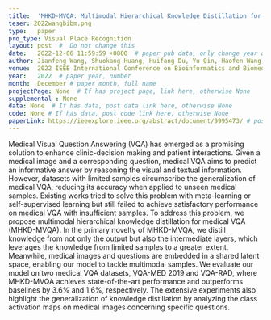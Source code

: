 ```yaml
---
title:  'MHKD-MVQA: Multimodal Hierarchical Knowledge Distillation for Medical Visual Question Answering'  #  Paper title, covered by ''
teser: 2022wangbibm.png
type:   paper
pro_type: Visual Place Recognition
layout: post  #  Do not change this
date:   2022-12-06 11:59:59 +0800  # paper pub data, only change year and month according to this format
author: Jianfeng Wang, Shuokang Huang, Huifang Du, Yu Qin, Haofen Wang, Wenqiang Zhang # authors information
venue:  2022 IEEE International Conference on Bioinformatics and Biomedicine (BIBM) (CCF B) # Where it be, ICCV and CVPR remove IEEE Conference on,
year:   2022  # paper year, number
month:  December # paper month, full name
projectPage: None  # If has project page, link here, otherwise None
supplemental : None
data: None  # If has data, post data link here, otherwise None
code: None # If has data, post code link here, otherwise None
paperLink: https://ieeexplore.ieee.org/abstract/document/9995473/ # post paper pdf link here
---
```


Medical Visual Question Answering (VQA) has emerged as a promising solution to enhance clinic-decision making and patient interactions. Given a medical image and a corresponding question, medical VQA aims to predict an informative answer by reasoning the visual and textual information. However, datasets with limited samples circumscribe the generalization of medical VQA, reducing its accuracy when applied to unseen medical samples. Existing works tried to solve this problem with meta-learning or self-supervised learning but still failed to achieve satisfactory performance on medical VQA with insufficient samples. To address this problem, we propose multimodal hierarchical knowledge distillation for medical VQA (MHKD-MVQA). In the primary novelty of MHKD-MVQA, we distill knowledge from not only the output but also the intermediate layers, which leverages the knowledge from limited samples to a greater extent. Meanwhile, medical images and questions are embedded in a shared latent space, enabling our model to tackle multimodal samples. We evaluate our model on two medical VQA datasets, VQA-MED 2019 and VQA-RAD, where MHKD-MVQA achieves state-of-the-art performance and outperforms baselines by 3.6% and 1.6%, respectively. The extensive experiments also highlight the generalization of knowledge distillation by analyzing the class activation maps on medical images concerning specific questions.